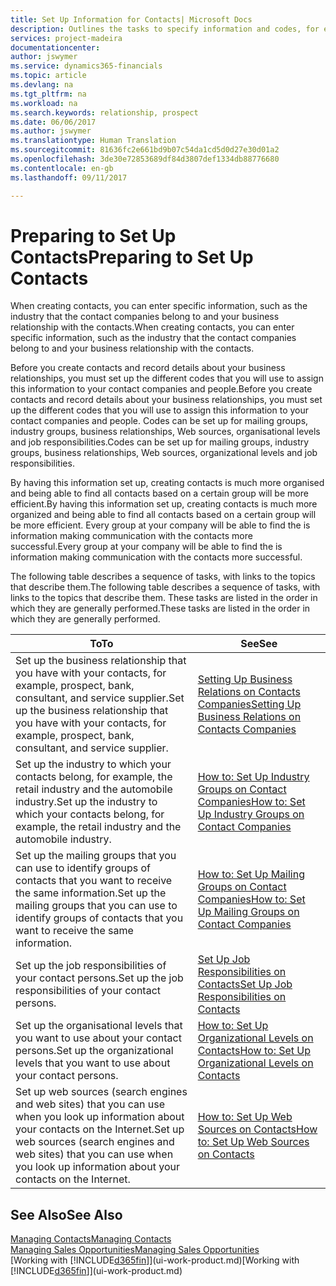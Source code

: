 ```yaml
---
title: Set Up Information for Contacts| Microsoft Docs
description: Outlines the tasks to specify information and codes, for example, about industry groups and business relationships, before you set up contacts.
services: project-madeira
documentationcenter: 
author: jswymer
ms.service: dynamics365-financials
ms.topic: article
ms.devlang: na
ms.tgt_pltfrm: na
ms.workload: na
ms.search.keywords: relationship, prospect
ms.date: 06/06/2017
ms.author: jswymer
ms.translationtype: Human Translation
ms.sourcegitcommit: 81636fc2e661bd9b07c54da1cd5d0d27e30d01a2
ms.openlocfilehash: 3de30e72853689df84d3807def1334db88776680
ms.contentlocale: en-gb
ms.lasthandoff: 09/11/2017

---
```

# <a name="preparing-to-set-up-contacts"></a><span data-ttu-id="5e5e0-103">Preparing to Set Up Contacts</span><span class="sxs-lookup"><span data-stu-id="5e5e0-103">Preparing to Set Up Contacts</span></span>
<span data-ttu-id="5e5e0-104">When creating contacts, you can enter specific information, such as the industry that the contact companies belong to and your business relationship with the contacts.</span><span class="sxs-lookup"><span data-stu-id="5e5e0-104">When creating contacts, you can enter specific information, such as the industry that the contact companies belong to and your business relationship with the contacts.</span></span>

<span data-ttu-id="5e5e0-105">Before you create contacts and record details about your business relationships, you must set up the different codes that you will use to assign this information to your contact companies and people.</span><span class="sxs-lookup"><span data-stu-id="5e5e0-105">Before you create contacts and record details about your business relationships, you must set up the different codes that you will use to assign this information to your contact companies and people.</span></span> <span data-ttu-id="5e5e0-106">Codes can be set up for mailing groups, industry groups, business relationships, Web sources, organisational levels and job responsibilities.</span><span class="sxs-lookup"><span data-stu-id="5e5e0-106">Codes can be set up for mailing groups, industry groups, business relationships, Web sources, organizational levels and job responsibilities.</span></span>

<span data-ttu-id="5e5e0-107">By having this information set up, creating contacts is much more organised and being able to find all contacts based on a certain group will be more efficient.</span><span class="sxs-lookup"><span data-stu-id="5e5e0-107">By having this information set up, creating contacts is much more organized and being able to find all contacts based on a certain group will be more efficient.</span></span> <span data-ttu-id="5e5e0-108">Every group at your company will be able to find the is information making communication with the contacts more successful.</span><span class="sxs-lookup"><span data-stu-id="5e5e0-108">Every group at your company will be able to find the is information making communication with the contacts more successful.</span></span>

<span data-ttu-id="5e5e0-109">The following table describes a sequence of tasks, with links to the topics that describe them.</span><span class="sxs-lookup"><span data-stu-id="5e5e0-109">The following table describes a sequence of tasks, with links to the topics that describe them.</span></span> <span data-ttu-id="5e5e0-110">These tasks are listed in the order in which they are generally performed.</span><span class="sxs-lookup"><span data-stu-id="5e5e0-110">These tasks are listed in the order in which they are generally performed.</span></span>

| <span data-ttu-id="5e5e0-111">To</span><span class="sxs-lookup"><span data-stu-id="5e5e0-111">To</span></span> | <span data-ttu-id="5e5e0-112">See</span><span class="sxs-lookup"><span data-stu-id="5e5e0-112">See</span></span> |
| --- | --- |
| <span data-ttu-id="5e5e0-113">Set up the business relationship that you have with your contacts, for example, prospect, bank, consultant, and service supplier.</span><span class="sxs-lookup"><span data-stu-id="5e5e0-113">Set up the business relationship that you have with your contacts, for example, prospect, bank, consultant, and service supplier.</span></span> |[<span data-ttu-id="5e5e0-114">Setting Up Business Relations on Contacts Companies</span><span class="sxs-lookup"><span data-stu-id="5e5e0-114">Setting Up Business Relations on Contacts Companies</span></span>](marketing-business-relations.md) |
| <span data-ttu-id="5e5e0-115">Set up the industry to which your contacts belong, for example, the retail industry and the automobile industry.</span><span class="sxs-lookup"><span data-stu-id="5e5e0-115">Set up the industry to which your contacts belong, for example, the retail industry and the automobile industry.</span></span> |[<span data-ttu-id="5e5e0-116">How to: Set Up Industry Groups on Contact Companies</span><span class="sxs-lookup"><span data-stu-id="5e5e0-116">How to: Set Up Industry Groups on Contact Companies</span></span>](marketing-industry-groups.md) |
| <span data-ttu-id="5e5e0-117">Set up the mailing groups that you can use to identify groups of contacts that you want to receive the same information.</span><span class="sxs-lookup"><span data-stu-id="5e5e0-117">Set up the mailing groups that you can use to identify groups of contacts that you want to receive the same information.</span></span> |[<span data-ttu-id="5e5e0-118">How to: Set Up Mailing Groups on Contact Companies</span><span class="sxs-lookup"><span data-stu-id="5e5e0-118">How to: Set Up Mailing Groups on Contact Companies</span></span>](marketing-mailing-groups.md) |
| <span data-ttu-id="5e5e0-119">Set up the job responsibilities of your contact persons.</span><span class="sxs-lookup"><span data-stu-id="5e5e0-119">Set up the job responsibilities of your contact persons.</span></span> |[<span data-ttu-id="5e5e0-120">Set Up Job Responsibilities on Contacts</span><span class="sxs-lookup"><span data-stu-id="5e5e0-120">Set Up Job Responsibilities on Contacts</span></span>](marketing-job-responsibilities.md) |
| <span data-ttu-id="5e5e0-121">Set up the organisational levels that you want to use about your contact persons.</span><span class="sxs-lookup"><span data-stu-id="5e5e0-121">Set up the organizational levels that you want to use about your contact persons.</span></span> |[<span data-ttu-id="5e5e0-122">How to: Set Up Organizational Levels on Contacts</span><span class="sxs-lookup"><span data-stu-id="5e5e0-122">How to: Set Up Organizational Levels on Contacts</span></span>](marketing-organizational-levels.md) |
| <span data-ttu-id="5e5e0-123">Set up web sources (search engines and web sites) that you can use when you look up information about your contacts on the Internet.</span><span class="sxs-lookup"><span data-stu-id="5e5e0-123">Set up web sources (search engines and web sites) that you can use when you look up information about your contacts on the Internet.</span></span> |[<span data-ttu-id="5e5e0-124">How to: Set Up Web Sources on Contacts</span><span class="sxs-lookup"><span data-stu-id="5e5e0-124">How to: Set Up Web Sources on Contacts</span></span>](marketing-web-sources.md) |

## <a name="see-also"></a><span data-ttu-id="5e5e0-125">See Also</span><span class="sxs-lookup"><span data-stu-id="5e5e0-125">See Also</span></span>
[<span data-ttu-id="5e5e0-126">Managing Contacts</span><span class="sxs-lookup"><span data-stu-id="5e5e0-126">Managing Contacts</span></span>](marketing-contacts.md)  
[<span data-ttu-id="5e5e0-127">Managing Sales Opportunities</span><span class="sxs-lookup"><span data-stu-id="5e5e0-127">Managing Sales Opportunities</span></span>](marketing-manage-sales-opportunities.md)  
<span data-ttu-id="5e5e0-128">[Working with [!INCLUDE[d365fin](includes/d365fin_md.md)]](ui-work-product.md)</span><span class="sxs-lookup"><span data-stu-id="5e5e0-128">[Working with [!INCLUDE[d365fin](includes/d365fin_md.md)]](ui-work-product.md)</span></span>

